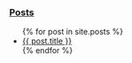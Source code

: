 <div id="blog-side-menu-container">
  <h3>
    <a href="/{{ page.lang }}/blog/posts">Posts</a>
  </h3>
  <ul id="blog-side-menu">
      {% for post in site.posts %}
    <li>
      <a href="{{post.url}}">{{ post.title }}</a>
    </li>
      {% endfor %}
  </ul>
</div> 
